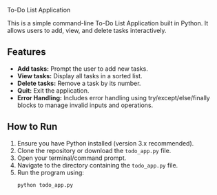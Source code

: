 To-Do List Application

This is a simple command-line To-Do List Application built in Python. It allows users to add, view, and delete tasks interactively.

## Features
- **Add tasks:** Prompt the user to add new tasks.
- **View tasks:** Display all tasks in a sorted list.
- **Delete tasks:** Remove a task by its number.
- **Quit:** Exit the application.
- **Error Handling:** Includes error handling using try/except/else/finally blocks to manage invalid inputs and operations.

## How to Run
1. Ensure you have Python installed (version 3.x recommended).
2. Clone the repository or download the `todo_app.py` file.
3. Open your terminal/command prompt.
4. Navigate to the directory containing the `todo_app.py` file.
5. Run the program using:
   ```bash
   python todo_app.py
